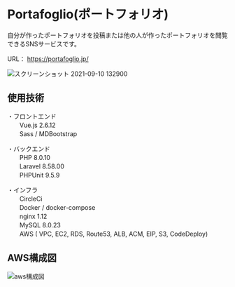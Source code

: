 # Portafoglio(ポートフォリオ)
自分が作ったポートフォリオを投稿または他の人が作ったポートフォリオを閲覧できるSNSサービスです。

URL： https://portafoglio.jp/

![スクリーンショット 2021-09-10 132900](https://user-images.githubusercontent.com/53368968/132800451-775b3324-04f5-41a4-b6a4-a0358d8a31d3.png)

## 使用技術
・フロントエンド  
　　Vue.js 2.6.12  
　　Sass / MDBootstrap  

・バックエンド  
　　PHP 8.0.10  
　　Laravel 8.58.00  
　　PHPUnit 9.5.9  

・インフラ  
　　CircleCi  
　　Docker / docker-compose  
　　nginx 1.12  
　　MySQL 8.0.23  
　　AWS ( VPC, EC2, RDS, Route53, ALB, ACM, EIP, S3, CodeDeploy)
  
## AWS構成図
<img width="" alt="aws構成図" src="https://user-images.githubusercontent.com/53368968/132815910-9359b60a-79ab-4a2c-aedf-6ff551558cdd.png">
